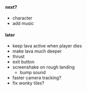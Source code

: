 #### next?
- character
- add music

#### later
- keep lava active when player dies
- make lava much deeper
- thrust
- exit button
- screenshake on rough landing
  - bump sound
- faster camera tracking?
- fix wonky tiles?